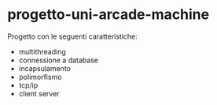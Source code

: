 # progetto-uni-arcade-machine
Progetto con le seguenti caratteristiche:
- multithreading
- connessione a database
- incapsulamento
- polimorfismo
- tcp/ip
- client server 
